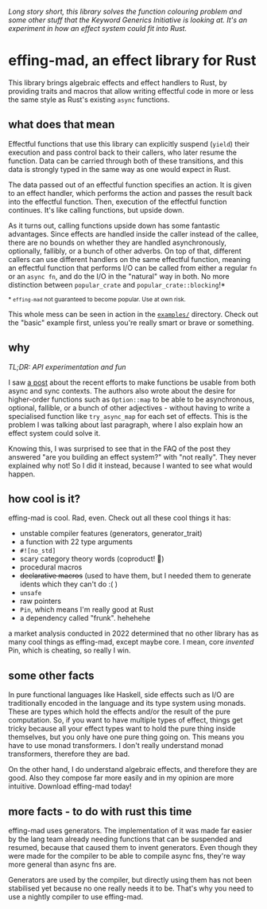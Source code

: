 *Long story short, this library solves the function colouring problem and some other stuff that the
Keyword Generics Initiative is looking at. It's an experiment in how an effect system could fit into
Rust.*

# effing-mad, an effect library for Rust
This library brings algebraic effects and effect handlers to Rust, by providing traits and macros
that allow writing effectful code in more or less the same style as Rust's existing `async`
functions.

## what does that mean
Effectful functions that use this library can explicitly suspend (`yield`) their execution and pass
control back to their callers, who later resume the function. Data can be carried through both of
these transitions, and this data is strongly typed in the same way as one would expect in Rust.

The data passed out of an effectful function specifies an action. It is given to an effect handler,
which performs the action and passes the result back into the effectful function. Then, execution
of the effectful function continues. It's like calling functions, but upside down.

As it turns out, calling functions upside down has some fantastic advantages. Since effects are
handled inside the caller instead of the callee, there are no bounds on whether they are handled
asynchronously, optionally, fallibly, or a bunch of other adverbs. On top of that, different
callers can use different handlers on the same effectful function, meaning an effectful function
that performs I/O can be called from either a regular `fn` or an `async fn`, and do the I/O in the
"natural" way in both. No more distinction between `popular_crate` and `popular_crate::blocking`!\*

<sup>\* `effing-mad` not guaranteed to become popular. Use at own risk.</sup>

This whole mess can be seen in action in the [`examples/`](./examples/) directory. Check out the
"basic" example first, unless you're really smart or brave or something.

## why
*TL;DR: API experimentation and fun*

I saw [a post](https://blog.rust-lang.org/inside-rust/2022/07/27/keyword-generics.html) about the
recent efforts to make functions be usable from both async and sync contexts. The authors also
wrote about the desire for higher-order functions such as `Option::map` to be able to be
asynchronous, optional, fallible, or a bunch of other adjectives - without having to write a
specialised function like `try_async_map` for each set of effects. This is the problem I was talking
about last paragraph, where I also explain how an effect system could solve it.

Knowing this, I was surprised to see that in the FAQ of the post they answered "are you building
an effect system?" with "not really". They never explained why not! So I did it instead, because
I wanted to see what would happen.

## how cool is it?
effing-mad is cool. Rad, even. Check out all these cool things it has:
* unstable compiler features (generators, generator_trait)
* a function with 22 type arguments
* `#![no_std]`
* scary category theory words (coproduct! 👻)
* procedural macros
* ~~declarative macros~~ (used to have them, but I needed them to generate idents which they can't do :( )
* `unsafe`
* raw pointers
* `Pin`, which means I'm really good at Rust
* a dependency called "frunk". hehehehe

a market analysis conducted in 2022 determined that no other library has as many cool things as
effing-mad, except maybe core. I mean, core *invented* Pin, which is cheating, so really I win.

## some other facts
In pure functional languages like Haskell, side effects such as I/O are traditionally encoded in
the language and its type system using monads. These are types which hold the effects and/or the
result of the pure computation. So, if you want to have multiple types of effect, things get tricky
because all your effect types want to hold the pure thing inside themselves, but you only have one
pure thing going on. This means you have to use monad transformers. I don't really understand monad
transformers, therefore they are bad.

On the other hand, I do understand algebraic effects, and therefore they are good. Also they compose
far more easily and in my opinion are more intuitive. Download effing-mad today!

## more facts - to do with rust this time
effing-mad uses generators. The implementation of it was made far easier by the lang team already
needing functions that can be suspended and resumed, because that caused them to invent generators.
Even though they were made for the compiler to be able to compile async fns, they're way more
general than async fns are.

Generators are used by the compiler, but directly using them has not been stabilised yet because no
one really needs it to be. That's why you need to use a nightly compiler to use effing-mad.
